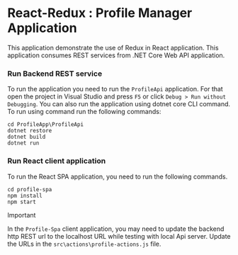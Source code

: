 # React-Redux : Profile Manager Application

This application demonstrate the use of Redux in React application. This application consumes REST services from .NET Core Web API application. 

### Run Backend REST service
To run the application you need to run the `ProfileApi` application. For that open the project in Visual Studio and press `F5` or click `Debug > Run without Debugging`. You can also run the application using dotnet core CLI command. To run using command run the following commands:
```
cd ProfileApp\ProfileApi
dotnet restore
dotnet build
dotnet run
```


### Run React client application
To run the React SPA application, you need to run the following commands.
```
cd profile-spa
npm install
npm start
```
> [!IMPORTANT]
> In the `Profile-Spa` client application, you may need to update the backend http REST url to the localhost URL while testing with local Api server. Update the URLs in the `src\actions\profile-actions.js` file.


